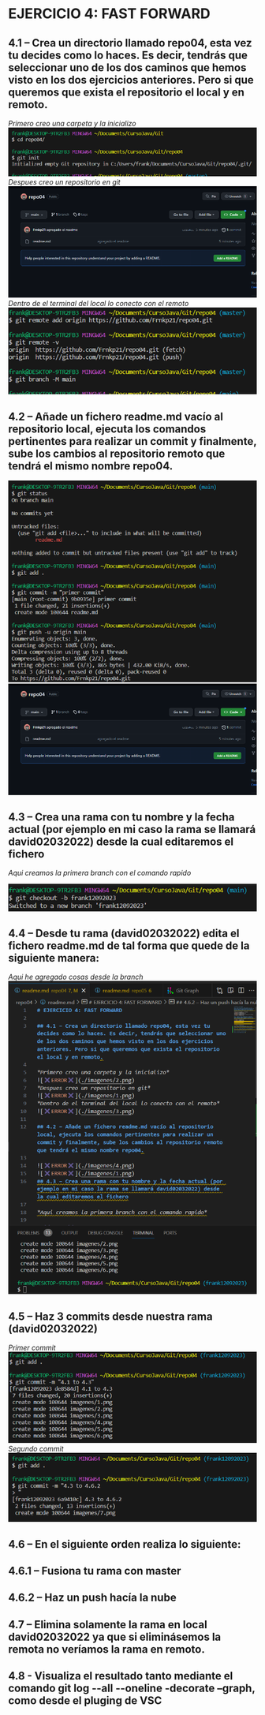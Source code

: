 # EJERCICIO 4: FAST FORWARD

## 4.1 – Crea un directorio llamado repo04, esta vez tu decides como lo haces. Es decir, tendrás que seleccionar uno de los dos caminos que hemos visto en los dos ejercicios anteriores. Pero si que queremos que exista el repositorio el local y en remoto.

*Primero creo una carpeta y la inicializo*
![✖️ERROR✖️](./imagenes/2.png)
*Despues creo un repositorio en git*
![✖️ERROR✖️](./imagenes/1.png)
*Dentro de el terminal del local lo conecto con el remoto*
![✖️ERROR✖️](./imagenes/3.png)

## 4.2 – Añade un fichero readme.md vacío al repositorio local, ejecuta los comandos pertinentes para realizar un commit y finalmente, sube los cambios al repositorio remoto que tendrá el mismo nombre repo04.

![✖️ERROR✖️](./imagenes/4.png)
![✖️ERROR✖️](./imagenes/1.png)
## 4.3 – Crea una rama con tu nombre y la fecha actual (por ejemplo en mi caso la rama se llamará david02032022) desde la cual editaremos el fichero

*Aqui creamos la primera branch con el comando rapido*

![✖️ERROR✖️](./imagenes/6.png)

## 4.4 – Desde tu rama (david02032022) edita el fichero readme.md de tal forma que quede de la siguiente manera:

*Aqui he agregado cosas desde la branch*
![✖️ERROR✖️](./imagenes/7.png)

## 4.5 – Haz 3 commits desde nuestra rama (david02032022)
*Primer commit*
![✖️ERROR✖️](./imagenes/8.png)
*Segundo commit*
![✖️ERROR✖️](./imagenes/9.png)

## 4.6 – En el siguiente orden realiza lo siguiente:

## 4.6.1 – Fusiona tu rama con master

## 4.6.2 – Haz un push hacía la nube

## 4.7 – Elimina solamente la rama en local david02032022 ya que si eliminásemos la remota no veríamos la rama en remoto.

## 4.8 - Visualiza el resultado tanto mediante el comando git log --all --oneline -decorate –graph, como desde el pluging de VSC